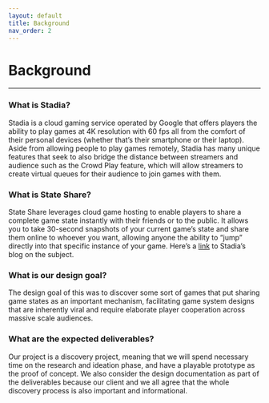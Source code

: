 ```yaml
---
layout: default
title: Background
nav_order: 2
---
```


# Background

---

### What is Stadia?

Stadia is a cloud gaming service operated by Google that offers players the ability to play games at 4K resolution with 60 fps all from the comfort of their personal devices (whether that’s their smartphone or their laptop). Aside from allowing people to play games remotely, Stadia has many unique features that seek to also bridge the distance between streamers and audience such as the Crowd Play feature, which will allow streamers to create virtual queues for their audience to join games with them.

### What is State Share?

State Share leverages cloud game hosting to enable players to share a complete game state instantly with their friends or to the public. It allows you to take 30-second snapshots of your current game’s state and share them online to whoever you want, allowing anyone the ability to “jump” directly into that specific instance of your game. Here’s a [link](https://stadia.dev/blog/the-magic-of-state-share-explained/) to Stadia’s blog on the subject.

### What is our design goal?

The design goal of this was to discover some sort of games that put sharing game states as an important mechanism, facilitating game system designs that are inherently viral and require elaborate player cooperation across massive scale audiences.

### What are the expected deliverables?

Our project is a discovery project, meaning that we will spend necessary time on the research and ideation phase, and have a playable prototype as the proof of concept. We also consider the design documentation as part of the deliverables because our client and we all agree that the whole discovery process is also important and informational.
